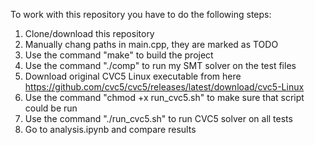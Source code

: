 To work with this repository you have to do the following steps:
1) Clone/download this repository
2) Manually chang paths in main.cpp, they are marked as TODO
3) Use the command "make" to build the project
4) Use the command "./comp" to run my SMT solver on the test files
5) Download original CVC5 Linux executable from here https://github.com/cvc5/cvc5/releases/latest/download/cvc5-Linux
6) Use the command "chmod +x run_cvc5.sh" to make sure that script could be run
7) Use the command "./run_cvc5.sh" to run CVC5 solver on all tests
8) Go to analysis.ipynb and compare results
